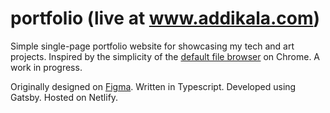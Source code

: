 # portfolio (live at www.addikala.com)

Simple single-page portfolio website for showcasing my tech and art projects. Inspired by the simplicity of the [default file browser](https://cdn.windowsreport.com/wp-content/uploads/2020/11/index-of-C-tab.png) on Chrome. A work in progress. 

Originally designed on [Figma](https://www.figma.com/file/HXyKG2LH58RwYIxIKqNFmd/Portfolio-v3?node-id=0-1&t=A5fNFXTco0sBclHE-0). Written in Typescript. Developed using Gatsby. Hosted on Netlify.
